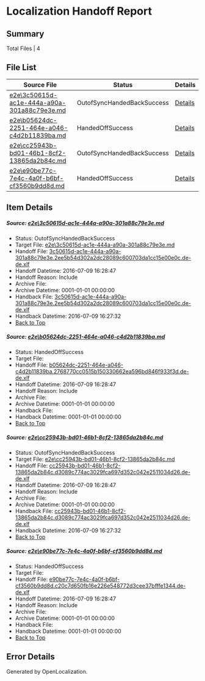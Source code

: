 # <a name='report-top'></a> Localization Handoff Report

## Summary
 Total Files | 4

## File List
 Source File | Status | Details 
 ----------- | ------ | ------- 
 [e2e\3c50615d-ac1e-444a-a90a-301a88c79e3e.md](https://github.com/OpenLocalizationTestOrg/oltest/blob/7d6e5eaf42c3a94e2c9e59cb69e637166b68498b/e2e/3c50615d-ac1e-444a-a90a-301a88c79e3e.md) | OutofSyncHandedBackSuccess | [Details](#8517c8b25de67a3b06a0933115018e871e520b4c2)
 [e2e\b05624dc-2251-464e-a046-c4d2b11839ba.md](https://github.com/OpenLocalizationTestOrg/oltest/blob/e6b76d108caccaede888c91308dc0563b27228fc/e2e/b05624dc-2251-464e-a046-c4d2b11839ba.md) | HandedOffSuccess | [Details](#9b2fe9188d8b5a195158d1e02935f27f2be274544)
 [e2e\cc25943b-bd01-46b1-8cf2-13865da2b84c.md](https://github.com/OpenLocalizationTestOrg/oltest/blob/7d6e5eaf42c3a94e2c9e59cb69e637166b68498b/e2e/cc25943b-bd01-46b1-8cf2-13865da2b84c.md) | OutofSyncHandedBackSuccess | [Details](#11f31e519d4b4c97e0da0046cf8df19b0f4e28885)
 [e2e\e90be77c-7e4c-4a0f-b6bf-cf3560b9dd8d.md](https://github.com/OpenLocalizationTestOrg/oltest/blob/e6b76d108caccaede888c91308dc0563b27228fc/e2e/e90be77c-7e4c-4a0f-b6bf-cf3560b9dd8d.md) | HandedOffSuccess | [Details](#6c3bf94ba4d34c23282fba73328975f1da921a396)

## Item Details
##### <a name='8517c8b25de67a3b06a0933115018e871e520b4c2'></a> Source: [e2e\3c50615d-ac1e-444a-a90a-301a88c79e3e.md](https://github.com/OpenLocalizationTestOrg/oltest/blob/7d6e5eaf42c3a94e2c9e59cb69e637166b68498b/e2e/3c50615d-ac1e-444a-a90a-301a88c79e3e.md)
* Status: OutofSyncHandedBackSuccess
* Target File: [e2e\3c50615d-ac1e-444a-a90a-301a88c79e3e.md](https://github.com/OpenLocalizationTestOrg/oltest-dede-fly/blob/4f3293a738410e40f916d2bacd05b23a2dd31b41/e2e/3c50615d-ac1e-444a-a90a-301a88c79e3e.md)
* Handoff File: [3c50615d-ac1e-444a-a90a-301a88c79e3e.2ee5b54d302a2dc28089c600703da1cc15e00e0c.de-de.xlf](https://github.com/OpenLocalizationTestOrg/olhandoff-e2e/blob/56c908dd61c8d7f5f2648f0d06f85701708e2583/ol-handoff/OpenLocalizationTestOrg/oltest-dede-fly/ci/low/3c50615d-ac1e-444a-a90a-301a88c79e3e.2ee5b54d302a2dc28089c600703da1cc15e00e0c.de-de.xlf)
* Handoff Datetime: 2016-07-09 16:28:47
* Handoff Reason: Include
* Archive File: 
* Archive Datetime: 0001-01-01 00:00:00
* Handback File: [3c50615d-ac1e-444a-a90a-301a88c79e3e.2ee5b54d302a2dc28089c600703da1cc15e00e0c.de-de.xlf](https://github.com/OpenLocalizationTestOrg/olhandback-e2e/blob/690e6b47f8dd9a41d2d2442d5d9a9967dde9a99f/ol-handback/OpenLocalizationTestOrg/oltest-dede-fly/ci/high/3c50615d-ac1e-444a-a90a-301a88c79e3e.2ee5b54d302a2dc28089c600703da1cc15e00e0c.de-de.xlf)
* Handback Datetime: 2016-07-09 16:27:32
* [Back to Top](#report-top)

##### <a name='9b2fe9188d8b5a195158d1e02935f27f2be274544'></a> Source: [e2e\b05624dc-2251-464e-a046-c4d2b11839ba.md](https://github.com/OpenLocalizationTestOrg/oltest/blob/e6b76d108caccaede888c91308dc0563b27228fc/e2e/b05624dc-2251-464e-a046-c4d2b11839ba.md)
* Status: HandedOffSuccess
* Target File: 
* Handoff File: [b05624dc-2251-464e-a046-c4d2b11839ba.2768770cc0515b150330662ea596bd846f933f3d.de-de.xlf](https://github.com/OpenLocalizationTestOrg/olhandoff-e2e/blob/56c908dd61c8d7f5f2648f0d06f85701708e2583/ol-handoff/OpenLocalizationTestOrg/oltest-dede-fly/ci/low/b05624dc-2251-464e-a046-c4d2b11839ba.2768770cc0515b150330662ea596bd846f933f3d.de-de.xlf)
* Handoff Datetime: 2016-07-09 16:28:47
* Handoff Reason: Include
* Archive File: 
* Archive Datetime: 0001-01-01 00:00:00
* Handback File: 
* Handback Datetime: 0001-01-01 00:00:00
* [Back to Top](#report-top)

##### <a name='11f31e519d4b4c97e0da0046cf8df19b0f4e28885'></a> Source: [e2e\cc25943b-bd01-46b1-8cf2-13865da2b84c.md](https://github.com/OpenLocalizationTestOrg/oltest/blob/7d6e5eaf42c3a94e2c9e59cb69e637166b68498b/e2e/cc25943b-bd01-46b1-8cf2-13865da2b84c.md)
* Status: OutofSyncHandedBackSuccess
* Target File: [e2e\cc25943b-bd01-46b1-8cf2-13865da2b84c.md](https://github.com/OpenLocalizationTestOrg/oltest-dede-fly/blob/4f3293a738410e40f916d2bacd05b23a2dd31b41/e2e/cc25943b-bd01-46b1-8cf2-13865da2b84c.md)
* Handoff File: [cc25943b-bd01-46b1-8cf2-13865da2b84c.d3089c774ac3029fca697d352c042e2511034d26.de-de.xlf](https://github.com/OpenLocalizationTestOrg/olhandoff-e2e/blob/56c908dd61c8d7f5f2648f0d06f85701708e2583/ol-handoff/OpenLocalizationTestOrg/oltest-dede-fly/ci/low/cc25943b-bd01-46b1-8cf2-13865da2b84c.d3089c774ac3029fca697d352c042e2511034d26.de-de.xlf)
* Handoff Datetime: 2016-07-09 16:28:47
* Handoff Reason: Include
* Archive File: 
* Archive Datetime: 0001-01-01 00:00:00
* Handback File: [cc25943b-bd01-46b1-8cf2-13865da2b84c.d3089c774ac3029fca697d352c042e2511034d26.de-de.xlf](https://github.com/OpenLocalizationTestOrg/olhandback-e2e/blob/690e6b47f8dd9a41d2d2442d5d9a9967dde9a99f/ol-handback/OpenLocalizationTestOrg/oltest-dede-fly/ci/high/cc25943b-bd01-46b1-8cf2-13865da2b84c.d3089c774ac3029fca697d352c042e2511034d26.de-de.xlf)
* Handback Datetime: 2016-07-09 16:27:32
* [Back to Top](#report-top)

##### <a name='6c3bf94ba4d34c23282fba73328975f1da921a396'></a> Source: [e2e\e90be77c-7e4c-4a0f-b6bf-cf3560b9dd8d.md](https://github.com/OpenLocalizationTestOrg/oltest/blob/e6b76d108caccaede888c91308dc0563b27228fc/e2e/e90be77c-7e4c-4a0f-b6bf-cf3560b9dd8d.md)
* Status: HandedOffSuccess
* Target File: 
* Handoff File: [e90be77c-7e4c-4a0f-b6bf-cf3560b9dd8d.c20c7d650fb16e226e548772d3cee37bfffe1344.de-de.xlf](https://github.com/OpenLocalizationTestOrg/olhandoff-e2e/blob/56c908dd61c8d7f5f2648f0d06f85701708e2583/ol-handoff/OpenLocalizationTestOrg/oltest-dede-fly/ci/low/e90be77c-7e4c-4a0f-b6bf-cf3560b9dd8d.c20c7d650fb16e226e548772d3cee37bfffe1344.de-de.xlf)
* Handoff Datetime: 2016-07-09 16:28:47
* Handoff Reason: Include
* Archive File: 
* Archive Datetime: 0001-01-01 00:00:00
* Handback File: 
* Handback Datetime: 0001-01-01 00:00:00
* [Back to Top](#report-top)


## Error Details

Generated by OpenLocalization.
